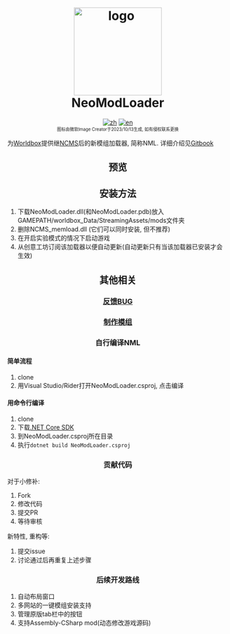 ﻿<h1 align="center">
  <img src="https://raw.githubusercontent.com/WorldBoxOpenMods/ModLoader/master/resources/logo.png" alt="logo" width="200">
  <br/>
  NeoModLoader
</h1>

<p align="center">
  <a href="https://github.com/WorldBoxOpenMods/ModLoader/blob/master/README.cz.md"><img alt="zh" src="https://img.shields.io/badge/切换语言-简体中文-red.svg"></a>
  <a href="https://github.com/WorldBoxOpenMods/ModLoader/blob/master/README.en.md"><img alt="en" src="https://img.shields.io/badge/Change Language-English-green.svg"></a>
<br/>
    <small><small>图标由微软Image Creator于2023/10/13生成, 如有侵权联系更换</small></small>
</p>

为[Worldbox](http://www.superworldbox.com/)提供继[NCMS](https://denq04.github.io/ncms/)后的新模组加载器, 简称NML.
详细介绍见[Gitbook](https://worldboxopenmods.gitbook.io/mod-tutorial-zh/)

<h2 align="center"> 预览 </h2>


<h2 align="center">
    安装方法
</h2>

1. 下载NeoModLoader.dll(和NeoModLoader.pdb)放入GAMEPATH/worldbox_Data/StreamingAssets/mods文件夹
2. 删除NCMS_memload.dll (它们可以同时安装, 但不推荐)
3. 在开启实验模式的情况下启动游戏
4. 从创意工坊订阅该加载器以便自动更新(自动更新只有当该加载器已安装才会生效)

<h2 align="center">其他相关</h2>
<h3 align="center">
<a href="https://github.com/WorldBoxOpenMods/ModLoader/issues/new?assignees=&labels=bug&projects=&template=bug-report-zh.yaml&title=%5BBug%5D%3A+">
反馈BUG</a>
</h3>
<h3 align="center">
<a href="https://worldboxopenmods.gitbook.io/mod-tutorial-zh/mo-zu-zhi-zuo-jiao-cheng/start">制作模组</a>
</h3>
<h3 align="center">
自行编译NML
</h3>

#### 简单流程

1. clone
2. 用Visual Studio/Rider打开NeoModLoader.csproj, 点击编译

#### 用命令行编译

1. clone
2. 下载[.NET Core SDK](https://dotnet.microsoft.com/download)
3. 到NeoModLoader.csproj所在目录
4. 执行`dotnet build NeoModLoader.csproj`

<h3 align="center">
    贡献代码
</h3>

对于小修补:

1. Fork
2. 修改代码
3. 提交PR
4. 等待审核

新特性, 重构等:

1. 提交issue
2. 讨论通过后再重复上述步骤

<h3 align="center">
    后续开发路线
</h3>

1. 自动布局窗口
2. 多网站的一键模组安装支持
3. 管理原版tab栏中的按钮
4. 支持Assembly-CSharp mod(动态修改游戏源码)